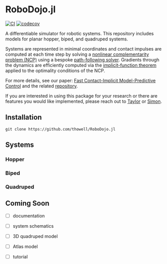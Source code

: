 # RoboDojo.jl
[![CI](https://github.com/thowell/RoboDojo.jl/actions/workflows/CI.yml/badge.svg)](https://github.com/thowell/RoboDojo.jl/actions/workflows/CI.yml)
[![codecov](https://codecov.io/gh/thowell/RoboDojo.jl/branch/main/graph/badge.svg?token=E0EBU6ZJRL)](https://codecov.io/gh/thowell/RoboDojo.jl)

A differentiable simulator for robotic systems. This repository includes models for planar hopper, biped, and quadruped systems. 

Systems are represented in minimal coordinates and contact impulses are computed at each time step by solving a [nonlinear complementarity problem (NCP)](https://en.wikipedia.org/wiki/Nonlinear_complementarity_problem) using a bespoke [path-following solver](src/solver/interior_point.jl). Gradients through the dynamics are efficiently computed via the [implicit-function theorem](https://en.wikipedia.org/wiki/Implicit_function_theorem) applied to the optimality conditions of the NCP.

For more details, see our paper: [Fast Contact-Implicit Model-Predictive Control](https://arxiv.org/abs/2107.05616) and the related [repository](https://github.com/thowell/ContactImplicitMPC.jl).

If you are interested in using this package for your research or there are features you would like implemented, please reach out to [Taylor](thowell@stanford.edu) or [Simon](simon-lc@stanford.edu).

## Installation
``` 
git clone https://github.com/thowell/RoboDojo.jl
```

## Systems
### Hopper 

### Biped 

### Quadruped 

## Coming Soon 
- [ ] documentation 
- [ ] system schematics
- [ ] 3D quadruped model 
- [ ] Atlas model
- [ ] tutorial

